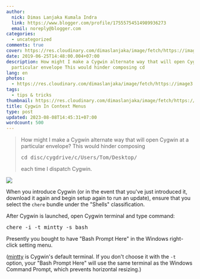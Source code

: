 ```yaml
---
author:
  nick: Dimas Lanjaka Kumala Indra
  link: https://www.blogger.com/profile/17555754514989936273
  email: noreply@blogger.com
categories:
  - uncategorized
comments: true
cover: https://res.cloudinary.com/dimaslanjaka/image/fetch/https://image3.mouthshut.com/images/imagesp/925039881s.png
date: 2019-06-25T14:48:00.004+07:00
description: How might I make a Cygwin alternate way that will open Cygwin at a
  particular envelope This would hinder composing cd
lang: en
photos:
  - https://res.cloudinary.com/dimaslanjaka/image/fetch/https://image3.mouthshut.com/images/imagesp/925039881s.png
tags:
  - tips & tricks
thumbnail: https://res.cloudinary.com/dimaslanjaka/image/fetch/https://image3.mouthshut.com/images/imagesp/925039881s.png
title: Cygwin In Context Menus
type: post
updated: 2023-08-08T14:45:31+07:00
wordcount: 500
---
```


<div dir="ltr" style="text-align: left;" trbidi="on"><blockquote>How might I make a Cygwin alternate way that will open Cygwin at a particular envelope? This would hinder composing <pre>cd disc/cygdrive/c/Users/Tom/Desktop/ </pre>each time I dispatch Cygwin. </blockquote><img src="https://res.cloudinary.com/dimaslanjaka/image/fetch/https://image3.mouthshut.com/images/imagesp/925039881s.png"><p>When you introduce Cygwin (or in the event that you've just introduced it, download it   again and begin setup again to run an update), ensure that you select   the <code>chere</code> bundle under the "Shells" classification. </p><p>    After Cygwin is launched, open Cygwin terminal and type command: </p><pre>chere -i -t mintty -s bash</pre><p></p><p>    Presently you bought to have "Bash Prompt Here" in the Windows right-click setting   menu. </p><p>    (<a href="https://code.google.com/p/mintty/" rel="noopener noreferer nofollow">mintty</a> is     Cygwin's default terminal. If you don't choose it with the <code>-t</code>    option, your "Bash Prompt Here" will use the same terminal as the Windows     Command Prompt, which prevents horizontal resizing.) </p> </div>